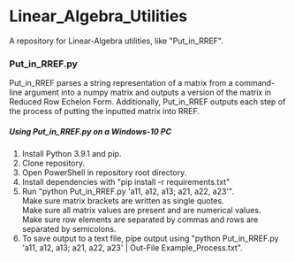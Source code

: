 # Linear_Algebra_Utilities
 A repository for Linear-Algebra utilities, like "Put_in_RREF".

<h3>Put_in_RREF.py</h3>

Put_in_RREF parses a string representation of a matrix from a command-line argument into a numpy matrix and outputs a version of the matrix in Reduced Row Echelon Form. Additionally, Put_in_RREF outputs each step of the process of putting the inputted matrix into RREF.

<h5>Using Put_in_RREF.py on a Windows-10 PC</h5>

<ol>
    <li>Install Python 3.9.1 and pip.</li>
    <li>Clone repository.</li>
    <li>Open PowerShell in repository root directory.</li>
    <li>Install dependencies with "pip install -r requirements.txt"</li>
    <li>Run "python Put_in_RREF.py 'a11, a12, a13; a21, a22, a23'".<br/>
        Make sure matrix brackets are written as single quotes. <br/>
        Make sure all matrix values are present and are numerical values.<br/>
        Make sure row elements are separated by commas and rows are separated by semicolons.</li>
    <li>To save output to a text file, pipe output using "python Put_in_RREF.py 'a11, a12, a13; a21, a22, a23' | Out-File Example_Process.txt".</li>
</ol>
